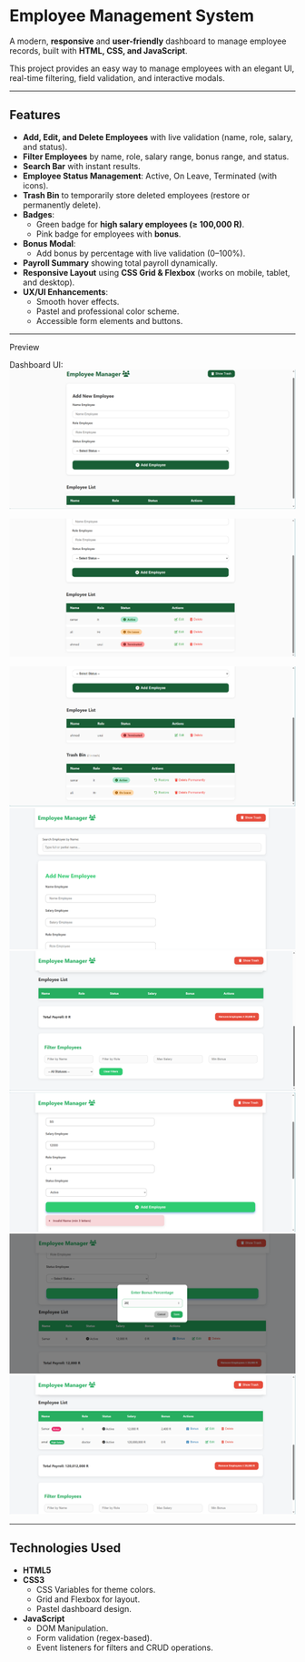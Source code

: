 # Employee Management System

A modern, **responsive** and **user-friendly** dashboard to manage employee records, built with **HTML, CSS, and JavaScript**.

This project provides an easy way to manage employees with an elegant UI, real-time filtering, field validation, and interactive modals.

---

## Features

- **Add, Edit, and Delete Employees** with live validation (name, role, salary, and status).
- **Filter Employees** by name, role, salary range, bonus range, and status.
- **Search Bar** with instant results.
- **Employee Status Management**: Active, On Leave, Terminated (with icons).
- **Trash Bin** to temporarily store deleted employees (restore or permanently delete).
- **Badges**:
  - Green badge for **high salary employees (≥ 100,000 R)**.
  - Pink badge for employees with **bonus**.
- **Bonus Modal**:
  - Add bonus by percentage with live validation (0–100%).
- **Payroll Summary** showing total payroll dynamically.
- **Responsive Layout** using **CSS Grid & Flexbox** (works on mobile, tablet, and desktop).
- **UX/UI Enhancements**:
  - Smooth hover effects.
  - Pastel and professional color scheme.
  - Accessible form elements and buttons.

---

 Preview

 Dashboard UI:
![1](assets/1.png)

![2](assets/2.png)

![3](assets/3.png)
![4](assets/4.png)
![5](assets/5.png)
![6](assets/6.png)
![7](assets/7.png)
![8](assets/8.png)

---

## Technologies Used

- **HTML5**
- **CSS3**
  - CSS Variables for theme colors.
  - Grid and Flexbox for layout.
  - Pastel dashboard design.
- **JavaScript**
  - DOM Manipulation.
  - Form validation (regex-based).
  - Event listeners for filters and CRUD operations.
